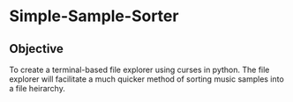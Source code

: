 # Simple-Sample-Sorter

## Objective

To create a terminal-based file explorer using curses in python. The file explorer will facilitate a much quicker method of sorting music samples into a file heirarchy.
